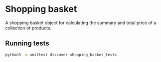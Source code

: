 # Shopping basket

A shopping basket object for calculating the summary and total price of a collection of products.

## Running tests

``` bash
python3 -m unittest discover shopping_basket_tests
```
